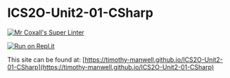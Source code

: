 # ICS2O-Unit2-01-CSharp

[![Mr Coxall's Super Linter](https://github.com/Timothy-Manwell/ICS2O-Unit2-01-CSharp/workflows/Mr%20Coxall's%20Super%20Linter/badge.svg)](https://github.com/Timothy-Manwell/ICS2O-Unit2-01-CSharp/actions/)

[![Run on Repl.it](https://repl.it/badge/github/Timothy-Manwell/ICS2O-Unit2-01-CSharp)](https://repl.it/github/Timothy-Manwell/ICS2O-Unit2-01-CSharp)

This site can be found at: [https://timothy-manwell.github.io/ICS2O-Unit2-01-CSharp](https://timothy-manwell.github.io/ICS2O-Unit2-01-CSharp)
